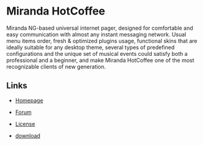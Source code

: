 # Miranda HotCoffee #

Miranda NG-based universal internet pager, designed for comfortable and easy
communication with almost any instant messaging network. Usual menu items order,
fresh & optimized plugins usage, functional skins that are ideally suitable for
any desktop theme, several types of predefined configurations and the unique set
of musical events could satisfy both a professional and a beginner, and make
Miranda HotCoffee one of the most recognizable clients of new generation.

## Links ##

- [Homepage](https://www.miranda-ng.org/hotcoffee/)
- [Forum](https://forum.miranda-ng.org/index.php?topic=45.50000#lastPost)
- [License](https://www.miranda-ng.org/hotcoffee/licenses/)

- [download](https://www.miranda-ng.org/hotcoffee/downloads/)